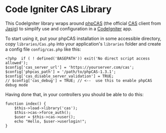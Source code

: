 Code Igniter CAS Library
========================

This CodeIgniter library wraps around [phpCAS](https://wiki.jasig.org/display/CASC/phpCAS) (the official [CAS](http://en.wikipedia.org/wiki/Central_Authentication_Service) client from [Jasig](http://www.jasig.org)) to simplify use and configuration in a [CodeIgniter](http://www.codeigniter.com/) app.

To start using it, put your phpCAS installation in some accessible directory, copy `libraries/Cas.php` into your application's `libraries` folder and create a config file `config/cas.php` like this:

    <?php  if ( ! defined('BASEPATH')) exit('No direct script access allowed');
    $config['cas_server_url'] = 'https://yourserver.com/cas';
    $config['phpcas_path'] = '/path/to/phpCAS-1.3.1';
    $config['cas_disable_server_validation'] = TRUE;
    // $config['cas_debug'] = TRUE; // <--  use this to enable phpCAS debug mode

Having done that, in your controllers you should be able to do this:

    function index() {
        $this->load->library('cas');
        $this->cas->force_auth();
        $user = $this->cas->user();
        echo "Hello, $user->userlogin!";
    }


